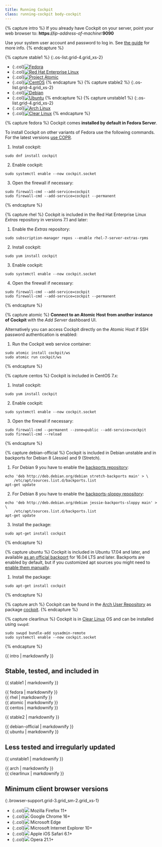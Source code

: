 ```yaml
---
title: Running Cockpit
class: running-cockpit body-cockpit
---
```


{% capture intro %}
If you already have Cockpit on your server, point your web browser to:
**https://**_ip-address-of-machine_**:9090**

Use your system user account and password to log in. See [the guide](guide/latest/guide.html) for more info.
{% endcapture %}


{% capture stable1 %}
{:.os-list.grid-4.grid_xs-2}
- {:.col}[![Fedora](/images/site/os-fedora.svg)](#fedora)
- {:.col}[![Red Hat Enterprise Linux](/images/site/os-rhel.svg)](#rhel)
- {:.col}[![Project Atomic](/images/site/os-atomic.svg)](#atomic)
- {:.col}[![CentOS](/images/site/os-centos.svg)](#centos)
{% endcapture %}
{% capture stable2 %}
{:.os-list.grid-4.grid_xs-2}
- {:.col}[![Debian](/images/site/os-debian.svg)](#debian)
- {:.col}[![Ubuntu](/images/site/os-ubuntu.svg)](#ubuntu)
{% endcapture %}
{% capture unstable1 %}
{:.os-list.grid-4.grid_xs-2}
- {:.col}[![Arch Linux](/images/site/os-archlinux.svg)](#arch)
- {:.col}[![Clear Linux](/images/site/os-clearlinux.svg)](#clearlinux)
{% endcapture %}


{% capture fedora %}
Cockpit comes **installed by default in Fedora Server**.

To install Cockpit on other variants of Fedora use the following commands. For the latest versions [use COPR](https://copr.fedoraproject.org/coprs/g/cockpit/cockpit-preview/).

1. Install cockpit: 
```
sudo dnf install cockpit
```
2. Enable cockpit: 
```
sudo systemctl enable --now cockpit.socket
```
3. Open the firewall if necessary:
```
sudo firewall-cmd --add-service=cockpit
sudo firewall-cmd --add-service=cockpit --permanent
```
{% endcapture %}


{% capture rhel %}
Cockpit is included in the Red Hat Enterprise Linux _Extras_ repository in versions 7.1 and later:

1. Enable the _Extras_ repository: 
```
sudo subscription-manager repos --enable rhel-7-server-extras-rpms
```
2. Install cockpit: 
```
sudo yum install cockpit
```
3. Enable cockpit: 
```
sudo systemctl enable --now cockpit.socket
```
4. Open the firewall if necessary:
```
sudo firewall-cmd --add-service=cockpit
sudo firewall-cmd --add-service=cockpit --permanent
```
{% endcapture %}


{% capture atomic %}
**Connect to an Atomic Host from another instance of Cockpit** with the _Add Server_ dashboard UI.

Alternatively you can access Cockpit directly on the Atomic Host if SSH password authentication is enabled:

1. Run the Cockpit web service container: 
```
sudo atomic install cockpit/ws
sudo atomic run cockpit/ws
```
{% endcapture %}


{% capture centos %}
Cockpit is included in CentOS 7.x:

1. Install cockpit: 
```
sudo yum install cockpit
```
2. Enable cockpit: 
```
sudo systemctl enable --now cockpit.socket
```
3. Open the firewall if necessary:
```
sudo firewall-cmd --permanent --zone=public --add-service=cockpit
sudo firewall-cmd --reload
```
{% endcapture %}


{% capture debian-official %}
Cockpit is included in Debian unstable and in backports for Debian 8 (Jessie) and 9 (Stretch).

1. For Debian 9 you have to enable the [backports repository](https://backports.debian.org):
```
echo 'deb http://deb.debian.org/debian stretch-backports main' > \
    /etc/apt/sources.list.d/backports.list
apt-get update
```

2. For Debian 8 you have to enable the [backports-sloppy repository](https://backports.debian.org):
```
echo 'deb http://deb.debian.org/debian jessie-backports-sloppy main' > \
    /etc/apt/sources.list.d/backports.list
apt-get update
```

3. Install the package:
```
sudo apt-get install cockpit
```
{% endcapture %}


{% capture ubuntu %}
Cockpit is included in Ubuntu 17.04 and later, and available [as an official backport](https://help.ubuntu.com/community/UbuntuBackports) for 16.04 LTS and later. Backports are enabled by default, but if you customized apt sources you might need to [enable them manually](https://help.ubuntu.com/community/UbuntuBackports#Enabling_Backports).

1. Install the package:

```
sudo apt-get install cockpit
```
{% endcapture %}


{% capture arch %}
Cockpit can be found in the [Arch User Repository](https://wiki.archlinux.org/index.php/Arch_User_Repository) as package [cockpit](https://aur.archlinux.org/packages/cockpit/). 
{% endcapture %}

{% capture clearlinux %}
Cockpit is in [Clear Linux](https://clearlinux.org/) OS and can be installed using `swupd`:

```
sudo swupd bundle-add sysadmin-remote
sudo systemctl enable --now cockpit.socket
```
{% endcapture %}


{{ intro | markdownify }}

<div class="browser-header"><h2>Stable, tested, and included in</h2></div>

{{ stable1 | markdownify }}
<section id="fedora" class="os-instructions os-block stable">{{ fedora | markdownify }}</section>
<section id="rhel" class="os-instructions os-block stable">{{ rhel | markdownify }}</section>
<section id="atomic" class="os-instructions os-block stable">{{ atomic | markdownify }}</section>
<section id="centos" class="os-instructions os-block stable">{{ centos | markdownify }}</section>

{{ stable2 | markdownify }}
<section id="debian" class="os-instructions">
  <div class="os-block">{{ debian-official | markdownify }}</div>
</section>
<section id="ubuntu" class="os-instructions os-block">{{ ubuntu | markdownify }}</section>

<div class="browser-header"><h2>Less tested and irregularly updated</h2></div>

{{ unstable1 | markdownify }}
<section id="arch" class="os-instructions os-block">{{ arch | markdownify }}</section>
<section id="clearlinux" class="os-instructions os-block">{{ clearlinux | markdownify }}</section>


<div class="browser-header"><h2>Minimum client browser versions</h2></div>

{:.browser-support.grid-3.grid_sm-2.grid_xs-1}
- {:.col}![](/images/site/browser-firefox.svg) Mozilla Firefox 11+
- {:.col}![](/images/site/browser-chrome.svg) Google Chrome 16+
- {:.col}![](/images/site/browser-edge.svg) Microsoft Edge
- {:.col}![](/images/site/browser-explorer.svg) Microsoft Internet Explorer 10+
- {:.col}![](/images/site/browser-ios.svg) Apple iOS Safari 6.1+
- {:.col}![](/images/site/browser-opera.svg) Opera 21.1+

<script>
$(function(){
  var windowOffset = window.pageYOffset;

  var switchActive = function(location) {
    if (history.pushState) {
      $('html').addClass('pushState');
      $('a.active,section.active').removeClass('active');

      if (location.startsWith('#')) {
        $('a[href="' + location + '"]').addClass('active');
        $(location).addClass('active');
      }
    }
  };

  $('.os-list').on('click', 'a', function(ev){
    var hash = '',
        location = '';

    if (history.pushState) {
      hash = $(this).attr('href');

      if ($(hash).hasClass('active')) {
        location = window.location.pathname;
      } else {
        location = hash;
      };

      history.pushState(null, null, location);
      switchActive(location);
      ev.preventDefault();
    } else {
      windowOffset = window.pageYOffset;
    }
  });

  $(window).on('popstate', function(ev){
    switchActive(window.location.hash);
  });

  $(window).on('hashchange', function(ev){
    window.scroll(0, windowOffset);
    ev.preventDefault();
  });
});
</script>
